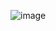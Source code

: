 ![image](https://github.com/Rafiky724/mySql_Service/assets/117240948/51bc4d85-d573-4793-ac43-65f77753df4f)
